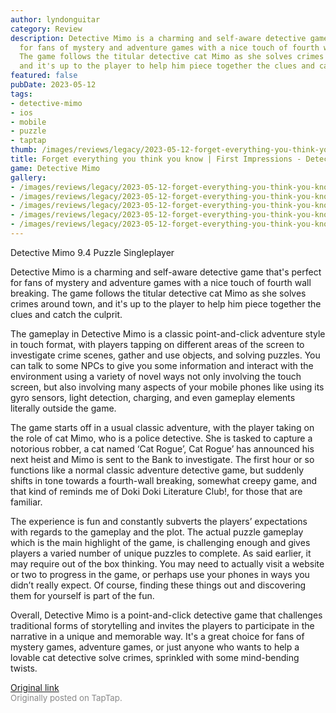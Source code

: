```yaml
---
author: lyndonguitar
category: Review
description: Detective Mimo is a charming and self-aware detective game that's perfect
  for fans of mystery and adventure games with a nice touch of fourth wall breaking.
  The game follows the titular detective cat Mimo as she solves crimes around town,
  and it's up to the player to help him piece together the clues and catch the culprit.
featured: false
pubDate: 2023-05-12
tags:
- detective-mimo
- ios
- mobile
- puzzle
- taptap
thumb: /images/reviews/legacy/2023-05-12-forget-everything-you-think-you-know--first-impressions---detective-mimo-0.avif
title: Forget everything you think you know | First Impressions - Detective Mimo
game: Detective Mimo
gallery:
- /images/reviews/legacy/2023-05-12-forget-everything-you-think-you-know--first-impressions---detective-mimo-0.avif
- /images/reviews/legacy/2023-05-12-forget-everything-you-think-you-know--first-impressions---detective-mimo-1.avif
- /images/reviews/legacy/2023-05-12-forget-everything-you-think-you-know--first-impressions---detective-mimo-2.avif
- /images/reviews/legacy/2023-05-12-forget-everything-you-think-you-know--first-impressions---detective-mimo-3.avif
- /images/reviews/legacy/2023-05-12-forget-everything-you-think-you-know--first-impressions---detective-mimo-4.avif
---
```

Detective Mimo
9.4
Puzzle
Singleplayer

Detective Mimo is a charming and self-aware detective game that's perfect for fans of mystery and adventure games with a nice touch of fourth wall breaking. The game follows the titular detective cat Mimo as she solves crimes around town, and it's up to the player to help him piece together the clues and catch the culprit.

The gameplay in Detective Mimo is a classic point-and-click adventure style in touch format, with players tapping on different areas of the screen to investigate crime scenes, gather and use objects, and solving puzzles. You can talk to some NPCs to give you some information and interact with the environment using a variety of novel ways not only involving the touch screen, but also involving many aspects of your mobile phones like using its gyro sensors, light detection, charging, and even gameplay elements literally outside the game.

The game starts off in a usual classic adventure, with the player taking on the role of cat Mimo, who is a police detective. She is tasked to capture a notorious robber, a cat named ‘Cat Rogue’, Cat Rogue’ has announced his next heist and Mimo is sent to the Bank to investigate. The first hour or so functions like a normal classic adventure detective game, but suddenly shifts in tone towards a fourth-wall breaking, somewhat creepy game, and that kind of reminds me of Doki Doki Literature Club!, for those that are familiar.

The experience is fun and constantly subverts the players’ expectations with regards to the gameplay and the plot. The actual puzzle gameplay which is the main highlight of the game, is challenging enough and gives players a varied number of unique puzzles to complete. As said earlier, it may require out of the box thinking. You may need to actually visit a website or two to progress in the game, or perhaps use your phones in ways you didn’t really expect. Of course, finding these things out and discovering them for yourself is part of the fun.

Overall, Detective Mimo is a point-and-click detective game that challenges traditional forms of storytelling and invites the players to participate in the narrative in a unique and memorable way. It's a great choice for fans of mystery games, adventure games, or just anyone who wants to help a lovable cat detective solve crimes, sprinkled with some mind-bending twists.

[Original link](https://www.taptap.io/post/5412497)<br><span style="font-size: 0.95em; color: #888;">Originally posted on TapTap.</span>